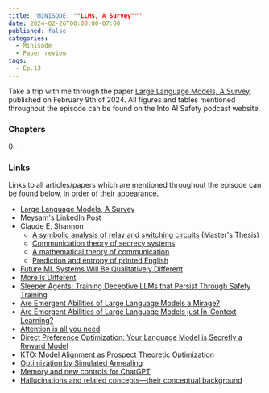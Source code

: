 ```yaml
---
title: "MINISODE: ""LLMs, A Survey"""
date: 2024-02-26T00:00:00-07:00
published: false
categories:
  - Minisode
  - Paper review
tags:
  - Ep.13
---
```


Take a trip with me through the paper <a href="https://arxiv.org/abs/2402.06196" target="_blank" rel="noreferrer noopener">Large Language Models, A Survey</a>, published on February 9th of 2024. All figures and tables mentioned throughout the episode can be found on the Into AI Safety podcast website.
<!-- <audio controls>
<source src="https://into-ai-safety.github.io/assets\audio\into-ai-safety_ep.13.mp3" type="audio/mp3">
</audio> -->

### Chapters

0: - 

### Links

Links to all articles/papers which are mentioned throughout the episode can be found below, in order of their appearance.
- <a href="https://arxiv.org/abs/2402.06196" target="_blank" rel="noreferrer noopener">Large Language Models, A Survey</a>
- <a href="https://www.linkedin.com/posts/meysam-ac_i-am-delighted-to-share-that-our-most-recent-activity-7162768857827377152-wiLu/?utm_source=share&utm_medium=member_desktop" target="_blank" rel="noreferrer noopener">Meysam's LinkedIn Post</a>
- Claude E. Shannon
  - <a href="https://dspace.mit.edu/handle/1721.1/11173" target="_blank" rel="noreferrer noopener">A symbolic analysis of relay and switching circuits</a> (Master's Thesis)
  - <a href="https://ieeexplore.ieee.org/document/6769090" target="_blank" rel="noreferrer noopener">Communication theory of secrecy systems</a>
  - <a href="https://ieeexplore.ieee.org/document/6773024" target="_blank" rel="noreferrer noopener">A mathematical theory of communication</a>
  - <a href="https://ieeexplore.ieee.org/document/6773263" target="_blank" rel="noreferrer noopener">Prediction and entropy of printed English</a>
- <a href="https://bounded-regret.ghost.io/future-ml-systems-will-be-qualitatively-different/" target="_blank" rel="noreferrer noopener">Future ML Systems Will Be Qualitatively Different</a>
- <a href="https://www.science.org/doi/10.1126/science.177.4047.393?ref=bounded-regret.ghost.io" target="_blank" rel="noreferrer noopener">More Is Different</a>
- <a href="https://arxiv.org/abs/2401.05566" target="_blank" rel="noreferrer noopener">Sleeper Agents: Training Deceptive LLMs that Persist Through Safety Training</a>
- <a href="https://arxiv.org/abs/2304.15004" target="_blank" rel="noreferrer noopener">Are Emergent Abilities of Large Language Models a Mirage?</a>
- <a href="https://arxiv.org/abs/2309.01809" target="_blank" rel="noreferrer noopener">Are Emergent Abilities of Large Language Models just In-Context Learning?</a>
- <a href="https://arxiv.org/abs/1706.03762" target="_blank" rel="noreferrer noopener">Attention is all you need</a>
- <a href="https://arxiv.org/abs/2305.18290" target="_blank" rel="noreferrer noopener">Direct Preference Optimization: Your Language Model is Secretly a Reward Model</a>
- <a href="https://arxiv.org/abs/2402.01306" target="_blank" rel="noreferrer noopener">KTO: Model Alignment as Prospect Theoretic Optimization</a>
- <a href="https://www2.stat.duke.edu/~scs/Courses/Stat376/Papers/TemperAnneal/KirkpatrickAnnealScience1983.pdf" target="_blank" rel="noreferrer noopener">Optimization by Simulated Annealing</a>
- <a href="https://openai.com/blog/memory-and-new-controls-for-chatgpt" target="_blank" rel="noreferrer noopener">Memory and new controls for ChatGPT</a>
- <a href="https://www.ncbi.nlm.nih.gov/pmc/articles/PMC4515540/" target="_blank" rel="noreferrer noopener">Hallucinations and related concepts—their conceptual background</a>

<!-- end of the list -->
